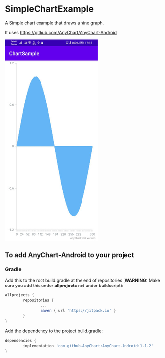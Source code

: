 # SimpleChartExample

A Simple chart example that draws a sine graph.

It uses https://github.com/AnyChart/AnyChart-Android

![Screenshot](https://github.com/kristiania-android-course/SimpleChartExample/blob/master/screenshot.jpeg)


## To add AnyChart-Android to your project

### Gradle
Add this to the root build.gradle at the end of repositories (**WARNING:** Make sure you add this under **allprojects** not under buildscript):
```groovy
allprojects {
        repositories {
                ...
                maven { url 'https://jitpack.io' }
        }
}
```

Add the dependency to the project build.gradle:
```Groovy
dependencies {
        implementation 'com.github.AnyChart:AnyChart-Android:1.1.2'
}
```
